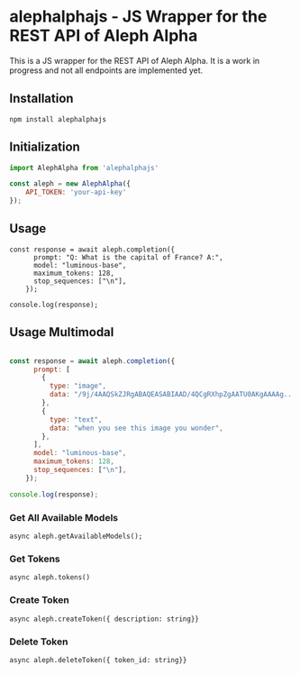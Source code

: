# alephalphajs - JS Wrapper for the REST API of Aleph Alpha

This is a JS wrapper for the REST API of Aleph Alpha. It is a work in progress and not all endpoints are implemented yet.

## Installation

```
npm install alephalphajs
```

## Initialization

```javascript
import AlephAlpha from 'alephalphajs'

const aleph = new AlephAlpha({
	API_TOKEN: 'your-api-key'
});
```

## Usage 

```
const response = await aleph.completion({
      prompt: "Q: What is the capital of France? A:",
      model: "luminous-base",
      maximum_tokens: 128,
      stop_sequences: ["\n"],
    });

console.log(response);
```

## Usage Multimodal

```javascript

const response = await aleph.completion({
      prompt: [
        {
          type: "image",
          data: "/9j/4AAQSkZJRgABAQEASABIAAD/4QCgRXhpZgAATU0AKgAAAAg...", //base64 encoded image
        },
        {
          type: "text",
          data: "when you see this image you wonder",
        },
      ],
      model: "luminous-base",
      maximum_tokens: 128,
      stop_sequences: ["\n"],
    });

console.log(response);
```

### Get All Available Models

```
async aleph.getAvailableModels();
```

### Get Tokens

```
async aleph.tokens()
```

### Create Token
```
async aleph.createToken({ description: string}}
```

### Delete Token
```
async aleph.deleteToken({ token_id: string}}
```